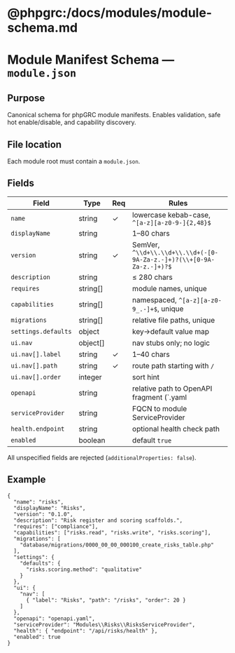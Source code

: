 # @phpgrc:/docs/modules/module-schema.md
# Module Manifest Schema — `module.json`

## Purpose
Canonical schema for phpGRC module manifests. Enables validation, safe hot enable/disable, and capability discovery.

## File location
Each module root must contain a `module.json`.

## Fields
| Field | Type | Req | Rules |
|---|---|---|---|
| `name` | string | ✓ | lowercase kebab-case, `^[a-z][a-z0-9-]{2,48}$` |
| `displayName` | string |  | 1–80 chars |
| `version` | string | ✓ | SemVer, `^\\d+\\.\\d+\\.\\d+(-[0-9A-Za-z.-]+)?(\\+[0-9A-Za-z.-]+)?$` |
| `description` | string |  | ≤ 280 chars |
| `requires` | string[] |  | module names, unique |
| `capabilities` | string[] |  | namespaced, `^[a-z][a-z0-9_.-]+$`, unique |
| `migrations` | string[] |  | relative file paths, unique |
| `settings.defaults` | object |  | key→default value map |
| `ui.nav` | object[] |  | nav stubs only; no logic |
| `ui.nav[].label` | string | ✓ | 1–40 chars |
| `ui.nav[].path` | string | ✓ | route path starting with `/` |
| `ui.nav[].order` | integer |  | sort hint |
| `openapi` | string |  | relative path to OpenAPI fragment (`.yaml|.yml|.json`) |
| `serviceProvider` | string |  | FQCN to module ServiceProvider |
| `health.endpoint` | string |  | optional health check path |
| `enabled` | boolean |  | default `true` |

All unspecified fields are rejected (`additionalProperties: false`).

## Example
```
{
  "name": "risks",
  "displayName": "Risks",
  "version": "0.1.0",
  "description": "Risk register and scoring scaffolds.",
  "requires": ["compliance"],
  "capabilities": ["risks.read", "risks.write", "risks.scoring"],
  "migrations": [
    "database/migrations/0000_00_00_000100_create_risks_table.php"
  ],
  "settings": {
    "defaults": {
      "risks.scoring.method": "qualitative"
    }
  },
  "ui": {
    "nav": [
      { "label": "Risks", "path": "/risks", "order": 20 }
    ]
  },
  "openapi": "openapi.yaml",
  "serviceProvider": "Modules\\Risks\\RisksServiceProvider",
  "health": { "endpoint": "/api/risks/health" },
  "enabled": true
}
```